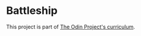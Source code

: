 # Battleship
This project is part of [The Odin Project's curriculum](https://www.theodinproject.com/lessons/javascript-battleship).

